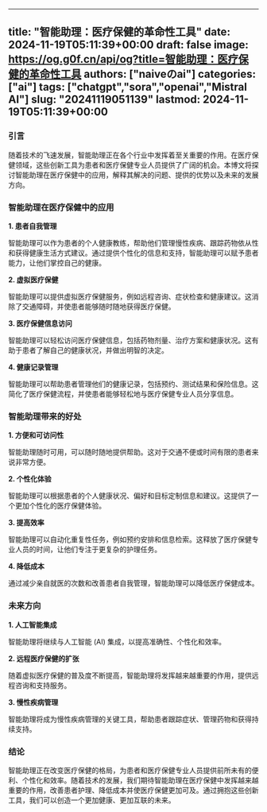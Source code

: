 
---
title: "智能助理：医疗保健的革命性工具"
date: 2024-11-19T05:11:39+00:00
draft: false
image: https://og.g0f.cn/api/og?title=智能助理：医疗保健的革命性工具
authors: ["naiveのai"]
categories: ["ai"]
tags: ["chatgpt","sora","openai","Mistral AI"]
slug: "20241119051139"
lastmod: 2024-11-19T05:11:39+00:00
---
### 引言

随着技术的飞速发展，智能助理正在各个行业中发挥着至关重要的作用。在医疗保健领域，这些创新工具为患者和医疗保健专业人员提供了广阔的机会。本博文将探讨智能助理在医疗保健中的应用，解释其解决的问题、提供的优势以及未来的发展方向。

### 智能助理在医疗保健中的应用

**1. 患者自我管理**

智能助理可以作为患者的个人健康教练，帮助他们管理慢性疾病、跟踪药物依从性和获得健康生活方式建议。通过提供个性化的信息和支持，智能助理可以赋予患者能力，让他们掌控自己的健康。

**2. 虚拟医疗保健**

智能助理可以提供虚拟医疗保健服务，例如远程咨询、症状检查和健康建议。这消除了交通障碍，并使患者能够随时随地获得医疗保健。

**3. 医疗保健信息访问**

智能助理可以轻松访问医疗保健信息，包括药物剂量、治疗方案和健康状况。这有助于患者了解自己的健康状况，并做出明智的决定。

**4. 健康记录管理**

智能助理可以帮助患者管理他们的健康记录，包括预约、测试结果和保险信息。这简化了医疗保健流程，并使患者能够轻松地与医疗保健专业人员分享信息。

### 智能助理带来的好处

**1. 方便和可访问性**

智能助理随时可用，可以随时随地提供帮助。这对于交通不便或时间有限的患者来说非常方便。

**2. 个性化体验**

智能助理可以根据患者的个人健康状况、偏好和目标定制信息和建议。这提供了一个更加个性化的医疗保健体验。

**3. 提高效率**

智能助理可以自动化重复性任务，例如预约安排和信息检索。这释放了医疗保健专业人员的时间，让他们专注于更复杂的护理任务。

**4. 降低成本**

通过减少亲自就医的次数和改善患者自我管理，智能助理可以降低医疗保健成本。

### 未来方向

**1. 人工智能集成**

智能助理将继续与人工智能 (AI) 集成，以提高准确性、个性化和效率。

**2. 远程医疗保健的扩张**

随着虚拟医疗保健的普及度不断提高，智能助理将发挥越来越重要的作用，提供远程咨询和支持服务。

**3. 慢性疾病管理**

智能助理将成为慢性疾病管理的关键工具，帮助患者跟踪症状、管理药物和获得持续支持。

### 结论

智能助理正在改变医疗保健的格局，为患者和医疗保健专业人员提供前所未有的便利、个性化和效率。随着技术的发展，我们期待智能助理在医疗保健中发挥越来越重要的作用，改善患者护理、降低成本并使医疗保健更加可及。通过拥抱这些创新工具，我们可以创造一个更加健康、更加互联的未来。